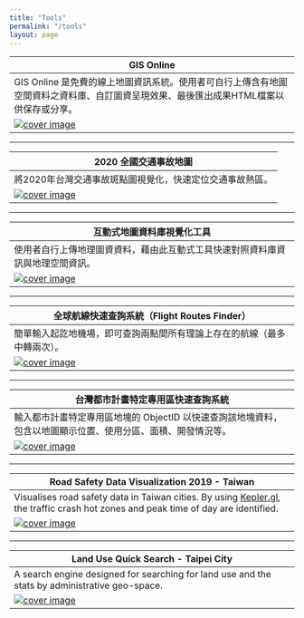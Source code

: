 ```yaml
---
title: "Tools"
permalink: "/tools"
layout: page
---
```


| GIS Online |
|-------|
| GIS Online 是免費的線上地圖資訊系統。使用者可自行上傳含有地圖空間資料之資料庫、自訂圖資呈現效果、最後匯出成果HTML檔案以供保存或分享。 |
| [![cover image](/gis-online-free/resources/cover.png)](https://dubidub.github.io/gis-online-free/zh_tw) |

---

| 2020 全國交通事故地圖 |
|-------|
| 將2020年台灣交通事故斑點圖視覺化，快速定位交通事故熱區。 |
| [![cover image](/traffic_accident_2020/cover.PNG)](https://dubidub.github.io/traffic_accident_2020/zh_tw) |

---

| 互動式地圖資料庫視覺化工具 |
|-------|
| 使用者自行上傳地理圖資資料，藉由此互動式工具快速對照資料庫資訊與地理空間資訊。 |
| [![cover image](/geospatial_visualization/resources/cover.png)](https://dubidub.github.io/geospatial_visualization) |

---

| 全球航線快速查詢系統（Flight Routes Finder） |
|-------|
| 簡單輸入起訖地機場，即可查詢兩點間所有理論上存在的航線（最多中轉兩次）。 |
| [![cover image](/flight_routes_finder/resources/twostops.png)](https://dubidub.github.io/flight_routes_finder) |

---

| 台灣都市計畫特定專用區快速查詢系統 |
|-------|
| 輸入都市計畫特定專用區地塊的 ObjectID 以快速查詢該地塊資料，包含以地圖顯示位置、使用分區、面積、開發情況等。 |
| [![cover image](/industry_land/SPDcover.png)](https://dubidub.github.io/industry_land/specificPurposeDistricts) |

---

| Road Safety Data Visualization 2019 - Taiwan |
|-------|
| Visualises road safety data in Taiwan cities. By using [Kepler.gl](Kepler.gl), the traffic crash hot zones and peak time of day are identified. |  
| [![cover image](/traffic_accident/cover.png)](https://dubidub.github.io/traffic_accident) |

---

| Land Use Quick Search - Taipei City |
|-------|
| A search engine designed for searching for land use and the stats by administrative geo-space. |  
| [![cover image](/tp_landuse/cover.PNG)](https://dubidub.github.io/tp_landuse) |
